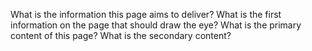 What is the information this page aims to deliver?
What is the first information on the page that should draw the eye?
What is the primary content of this page?
What is the secondary content?
